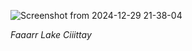 ![Screenshot from 2024-12-29 21-38-04](https://github.com/user-attachments/assets/26db4019-d9ad-4b03-a3eb-5bf286718e40)

_Faaarr Lake Ciiittay_
